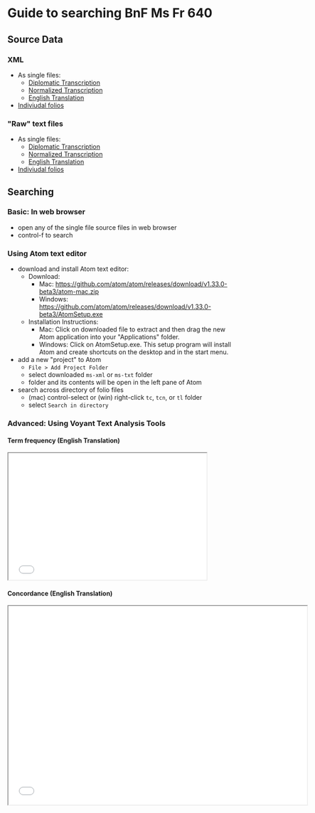 # Guide to searching BnF Ms Fr 640

## Source Data

### XML

* As single files:
  * [Diplomatic Transcription](https://raw.githubusercontent.com/cu-mkp/ms-text-analysis/master/allFolios_xml/all_tc.xml)
  * [Normalized Transcription](https://raw.githubusercontent.com/cu-mkp/ms-text-analysis/master/allFolios_xml/all_tcn.xml)
  * [English Translation](https://raw.githubusercontent.com/cu-mkp/ms-text-analysis/master/txt/allFolios_xml_tl.xml)
* [Indiviudal folios](https://raw.githubusercontent.com/cu-mkp/ms-text-analysis/master/ms-xml.zip)
 
### "Raw" text files

* As single files:
  * [Diplomatic Transcription](https://raw.githubusercontent.com/cu-mkp/ms-text-analysis/master/allFolio_txt/all_tc.txt)
  * [Normalized Transcription](https://raw.githubusercontent.com/cu-mkp/ms-text-analysis/master/allFolio_txt/all_tcn.txt)
  * [English Translation](https://raw.githubusercontent.com/cu-mkp/ms-text-analysis/master/allFolio_txt/all_tl.txt)
* [Indiviudal folios](https://raw.githubusercontent.com/cu-mkp/ms-text-analysis/master/ms-xml.zip)

## Searching

### Basic: In web browser

* open any of the single file source files in web browser
* control-f to search

### Using Atom text editor

* download and install Atom text editor:
   * Download:
     * Mac: https://github.com/atom/atom/releases/download/v1.33.0-beta3/atom-mac.zip
     * Windows: https://github.com/atom/atom/releases/download/v1.33.0-beta3/AtomSetup.exe
  * Installation Instructions:
     * Mac: Click on downloaded file to extract and then drag the new Atom application into your "Applications" folder.
     * Windows: Click on AtomSetup.exe. This setup program will install Atom and create shortcuts on the desktop and in the start menu.
* add a new "project" to Atom
  * `File > Add Project Folder`
  * select downloaded `ms-xml` or `ms-txt` folder
  * folder and its contents will be open in the left pane of Atom
* search across directory of folio files
  * (mac) control-select or (win) right-click `tc`, `tcn`, or `tl` folder
  * select `Search in directory`
  

### Advanced: Using Voyant Text Analysis Tools

#### Term frequency (English Translation)



<!--	Exported from Voyant Tools (voyant-tools.org).
The iframe src attribute below uses a relative protocol to better function with both
http and https sites, but if you're embedding this into a local web page (file protocol)
you should add an explicit protocol (https if you're using voyant-tools.org, otherwise
it depends on this server.
Feel free to change the height and width values or other styling below: -->

<iframe style='width: 446px; height: 285px;' src='//voyant-tools.org/tool/CorpusTerms/?corpus=d7eadde0616c2a8fd8863f7a3a7ff290'></iframe>

####  Concordance (English Translation)


<!--	Exported from Voyant Tools (voyant-tools.org).
The iframe src attribute below uses a relative protocol to better function with both
http and https sites, but if you're embedding this into a local web page (file protocol)
you should add an explicit protocol (https if you're using voyant-tools.org, otherwise
it depends on this server.
Feel free to change the height and width values or other styling below: -->

<iframe style='width: 672px; height: 447px;' src='//voyant-tools.org/tool/Contexts/?query=make&corpus=d7eadde0616c2a8fd8863f7a3a7ff290'></iframe>
